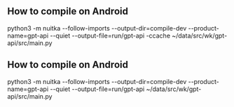 ## How to compile on Android

python3 -m nuitka --follow-imports --output-dir=compile-dev --product-name=gpt-api  --quiet --output-file=run/gpt-api -ccache ~/data/src/wk/gpt-api/src/main.py


## How to compile on Android

python3 -m nuitka --follow-imports --output-dir=compile-dev --product-name=gpt-api  --quiet --output-file=run/gpt-api   ~/data/src/wk/gpt-api/src/main.py
